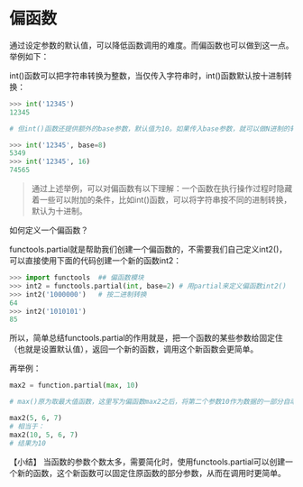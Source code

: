 # 偏函数

通过设定参数的默认值，可以降低函数调用的难度。而偏函数也可以做到这一点。举例如下：

int()函数可以把字符串转换为整数，当仅传入字符串时，int()函数默认按十进制转换： 

```python
>>> int('12345')
12345

# 但int()函数还提供额外的base参数，默认值为10。如果传入base参数，就可以做N进制的转换：

>>> int('12345', base=8)
5349
>>> int('12345', 16)
74565
```

> 通过上述举例，可以对偏函数有以下理解：一个函数在执行操作过程时隐藏着一些可以附加的条件，比如int()函数，可以将字符串按不同的进制转换，默认为十进制。

如何定义一个偏函数？

functools.partial就是帮助我们创建一个偏函数的，不需要我们自己定义int2()，可以直接使用下面的代码创建一个新的函数int2：

```python
>>> import functools  ## 偏函数模块
>>> int2 = functools.partial(int, base=2) # 用partial来定义偏函数int2()
>>> int2('1000000')   # 按二进制转换
64
>>> int2('1010101')   
85
```

所以，简单总结functools.partial的作用就是，把一个函数的某些参数给固定住（也就是设置默认值），返回一个新的函数，调用这个新函数会更简单。

再举例：

```python
max2 = function.partial(max, 10) 

# max()原为取最大值函数，这里写为偏函数max2之后，将第二个参数10作为数据的一部分自动加入到要比较的数据左边。

max2(5, 6, 7) 
# 相当于：
max2(10, 5, 6, 7) 
# 结果为10 
```

【小结】
当函数的参数个数太多，需要简化时，使用functools.partial可以创建一个新的函数，这个新函数可以固定住原函数的部分参数，从而在调用时更简单。